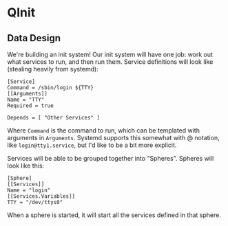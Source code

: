 # QInit


## Data Design

We're building an init system! Our init system will have one job: work out what services to run, and then run them. Service definitions will look like (stealing heavily from systemd):

```
[Service]
Command = /sbin/login ${TTY} 
[[Arguments]]
Name = "TTY"
Required = true

Depends = [ "Other Services" ]
```

Where `Command` is the command to run, which can be templated with arguments in `Arguments`. Systemd supports this somewhat with @ notation, like `login@tty1.service`, but I'd like to be a bit more explicit.

Services will be able to be grouped together into "Spheres". Spheres will look like this:

```
[Sphere]
[[Services]]
Name = "login"
[[Services.Variables]]
TTY = "/dev/ttys0"
```

When a sphere is started, it will start all the services defined in that sphere.


